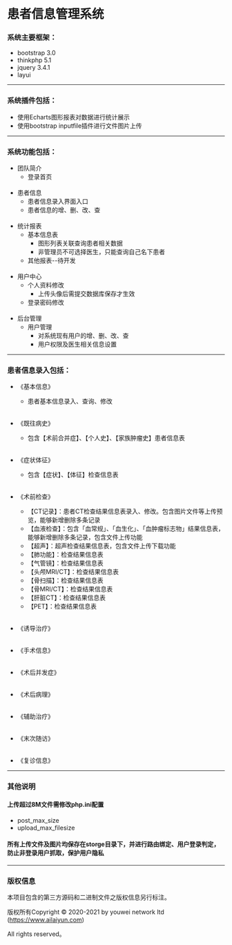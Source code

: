 
患者信息管理系统
===============

### 系统主要框架：
 + bootstrap 3.0
 + thinkphp 5.1
 + jquery 3.4.1
 + layui
<hr>

### 系统插件包括：
 + 使用Echarts图形报表对数据进行统计展示
 + 使用bootstrap inputfile插件进行文件图片上传
<hr>
   
### 系统功能包括：

 + 团队简介
   - 登录首页
     <br/><br/>
 + 患者信息
   - 患者信息录入界面入口
   - 患者信息的增、删、改、查
     <br/><br/>
 + 统计报表
   - 基本信息表
      - 图形列表关联查询患者相关数据
      - 非管理员不可选择医生，只能查询自己名下患者
   - 其他报表--待开发
     <br/><br/>
 + 用户中心
   - 个人资料修改
     - 上传头像后需提交数据库保存才生效
   - 登录密码修改
     <br/><br/>
 + 后台管理
   - 用户管理
      - 对系统现有用户的增、删、改、查
      - 用户权限及医生相关信息设置
 <hr>  

### 患者信息录入包括：

 + 《基本信息》
   - 患者基本信息录入、查询、修改
     <br/><br/>
     
 + 《既往病史》
   - 包含【术前合并症】、【个人史】、【家族肿瘤史】患者信息表
     <br/><br/>
     
 + 《症状体征》
   - 包含【症状】、【体征】检查信息表
     <br/><br/>
     
 + 《术前检查》
   - 【CT记录】：患者CT检查结果信息表录入、修改。包含图片文件等上传预览，能够新增删除多条记录
   - 【血液检查】：包含「血常规」、「血生化」、「血肿瘤标志物」结果信息表，能够新增删除多条记录，包含文件上传功能
   - 【超声】：超声检查结果信息表，包含文件上传下载功能
   - 【肺功能】：检查结果信息表
   - 【气管镜】：检查结果信息表
   - 【头颅MRI/CT】：检查结果信息表
   - 【骨扫描】：检查结果信息表
   - 【骨MRI/CT】：检查结果信息表
   - 【肝脏CT】：检查结果信息表
   - 【PET】：检查结果信息表
   <br/><br/>
 + 《诱导治疗》
   <br/><br/>
 + 《手术信息》
   <br/><br/>
 + 《术后并发症》
   <br/><br/>
 + 《术后病理》
   <br/><br/>
 + 《辅助治疗》
   <br/><br/>
 + 《末次随访》
   <br/><br/>
 + 《复诊信息》

<hr>

### 其他说明

#### 上传超过8M文件需修改php.ini配置
 + post_max_size
 + upload_max_filesize 
#### 所有上传文件及图片均保存在storge目录下，并进行路由绑定、用户登录判定，防止非登录用户抓取，保护用户隐私

<hr>

### 版权信息


本项目包含的第三方源码和二进制文件之版权信息另行标注。

版权所有Copyright © 2020-2021 by youwei network ltd (https://www.ailaiyun.com)

All rights reserved。


